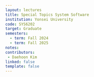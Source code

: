 ```yaml
---
layout: lectures 
title: Special Topics System Software
institution: Yonsei University
code: SYS6202
target: Graduate
semesters:
  - term: Fall 2024
  - term: Fall 2025
notes:
contributors:
 - Daehoon Kim
linked: false
template: false
---
```

